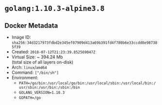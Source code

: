 # `golang:1.10.3-alpine3.8`

## Docker Metadata

- Image ID: `sha256:34d3217973fdbd2e345ef07909d413a69b391fd4f780b6e33ccdd8e987385f39`
- Created: `2018-07-12T21:23:39.852569047Z`
- Virtual Size: ~ 394.24 Mb  
  (total size of all layers on-disk)
- Arch: `linux`/`amd64`
- Command: `["/bin/sh"]`
- Environment:
  - `PATH=/go/bin:/usr/local/go/bin:/usr/local/sbin:/usr/local/bin:/usr/sbin:/usr/bin:/sbin:/bin`
  - `GOLANG_VERSION=1.10.3`
  - `GOPATH=/go`
